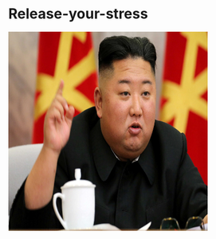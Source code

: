 # Release-your-stress

<img src="https://github.com/vacu9708/Release-your-stress/blob/main/kim.jpg?raw=true" width="400" height="400">
